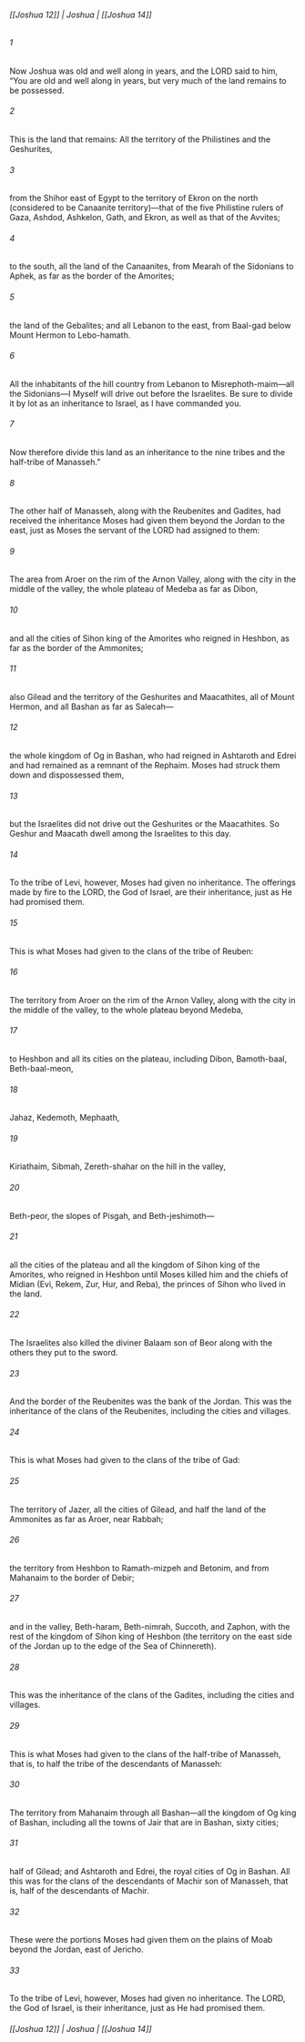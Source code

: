 ###### [[Joshua 12]] | Joshua | [[Joshua 14]]

###### 1
Now Joshua was old and well along in years, and the LORD said to him, “You are old and well along in years, but very much of the land remains to be possessed.
###### 2
This is the land that remains: All the territory of the Philistines and the Geshurites,
###### 3
from the Shihor east of Egypt to the territory of Ekron on the north (considered to be Canaanite territory)—that of the five Philistine rulers of Gaza, Ashdod, Ashkelon, Gath, and Ekron, as well as that of the Avvites;
###### 4
to the south, all the land of the Canaanites, from Mearah of the Sidonians to Aphek, as far as the border of the Amorites;
###### 5
the land of the Gebalites; and all Lebanon to the east, from Baal-gad below Mount Hermon to Lebo-hamath.
###### 6
All the inhabitants of the hill country from Lebanon to Misrephoth-maim—all the Sidonians—I Myself will drive out before the Israelites. Be sure to divide it by lot as an inheritance to Israel, as I have commanded you.
###### 7
Now therefore divide this land as an inheritance to the nine tribes and the half-tribe of Manasseh.”
###### 8
The other half of Manasseh, along with the Reubenites and Gadites, had received the inheritance Moses had given them beyond the Jordan to the east, just as Moses the servant of the LORD had assigned to them:
###### 9
The area from Aroer on the rim of the Arnon Valley, along with the city in the middle of the valley, the whole plateau of Medeba as far as Dibon,
###### 10
and all the cities of Sihon king of the Amorites who reigned in Heshbon, as far as the border of the Ammonites;
###### 11
also Gilead and the territory of the Geshurites and Maacathites, all of Mount Hermon, and all Bashan as far as Salecah—
###### 12
the whole kingdom of Og in Bashan, who had reigned in Ashtaroth and Edrei and had remained as a remnant of the Rephaim. Moses had struck them down and dispossessed them,
###### 13
but the Israelites did not drive out the Geshurites or the Maacathites. So Geshur and Maacath dwell among the Israelites to this day.
###### 14
To the tribe of Levi, however, Moses had given no inheritance. The offerings made by fire to the LORD, the God of Israel, are their inheritance, just as He had promised them.
###### 15
This is what Moses had given to the clans of the tribe of Reuben:
###### 16
The territory from Aroer on the rim of the Arnon Valley, along with the city in the middle of the valley, to the whole plateau beyond Medeba,
###### 17
to Heshbon and all its cities on the plateau, including Dibon, Bamoth-baal, Beth-baal-meon,
###### 18
Jahaz, Kedemoth, Mephaath,
###### 19
Kiriathaim, Sibmah, Zereth-shahar on the hill in the valley,
###### 20
Beth-peor, the slopes of Pisgah, and Beth-jeshimoth—
###### 21
all the cities of the plateau and all the kingdom of Sihon king of the Amorites, who reigned in Heshbon until Moses killed him and the chiefs of Midian (Evi, Rekem, Zur, Hur, and Reba), the princes of Sihon who lived in the land.
###### 22
The Israelites also killed the diviner Balaam son of Beor along with the others they put to the sword.
###### 23
And the border of the Reubenites was the bank of the Jordan. This was the inheritance of the clans of the Reubenites, including the cities and villages.
###### 24
This is what Moses had given to the clans of the tribe of Gad:
###### 25
The territory of Jazer, all the cities of Gilead, and half the land of the Ammonites as far as Aroer, near Rabbah;
###### 26
the territory from Heshbon to Ramath-mizpeh and Betonim, and from Mahanaim to the border of Debir;
###### 27
and in the valley, Beth-haram, Beth-nimrah, Succoth, and Zaphon, with the rest of the kingdom of Sihon king of Heshbon (the territory on the east side of the Jordan up to the edge of the Sea of Chinnereth).
###### 28
This was the inheritance of the clans of the Gadites, including the cities and villages.
###### 29
This is what Moses had given to the clans of the half-tribe of Manasseh, that is, to half the tribe of the descendants of Manasseh:
###### 30
The territory from Mahanaim through all Bashan—all the kingdom of Og king of Bashan, including all the towns of Jair that are in Bashan, sixty cities;
###### 31
half of Gilead; and Ashtaroth and Edrei, the royal cities of Og in Bashan. All this was for the clans of the descendants of Machir son of Manasseh, that is, half of the descendants of Machir.
###### 32
These were the portions Moses had given them on the plains of Moab beyond the Jordan, east of Jericho.
###### 33
To the tribe of Levi, however, Moses had given no inheritance. The LORD, the God of Israel, is their inheritance, just as He had promised them.

###### [[Joshua 12]] | Joshua | [[Joshua 14]]
